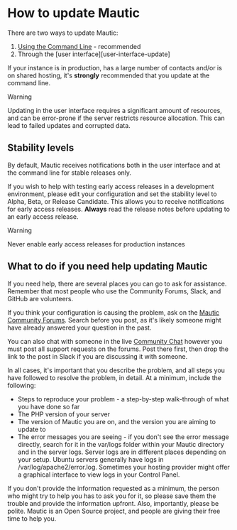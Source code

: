 # How to update Mautic

 There are two ways to update Mautic:

1. [Using the Command Line][command-line-update] - recommended
2. Through the [user interface][user-interface-update]

If your instance is in production, has a large number of contacts and/or is  on shared hosting, it's **strongly** recommended that you update at the command line.

<!-- !x Updating in the user interface requires a significant amount of resources, and can be error-prone if the server restricts resource allocation. This can lead to failed updates and corrupted data. -->

>[!WARNING]
> Updating in the user interface requires a significant amount of resources, and can be error-prone if the server restricts resource allocation. This can lead to failed updates and corrupted data.

## Stability levels

By default, Mautic receives notifications both in the user interface and at the command line for stable releases only.

If you wish to help with testing early access releases in a development environment, please edit your configuration and set the stability level to Alpha, Beta, or Release Candidate. This allows you to receive notifications for early access releases. **Always** read the release notes before updating to an early access release.

>[!WARNING]
> Never enable early access releases for production instances

## What to do if you need help updating Mautic

If you need help, there are several places you can go to ask for assistance. Remember that most people who use the Community Forums, Slack, and GitHub are volunteers.

If you think your configuration is causing the problem, ask on the [Mautic Community Forums][support-forums]. Search before you post, as it's likely someone might have already answered your question in the past.

You can also chat with someone in the live [Community Chat][mautic-slack] however you must post all support requests on the forums. Post there first, then drop the link to the post in Slack if you are discussing it with someone.

In all cases, it's important that you describe the problem, and all steps you have followed to resolve the problem, in detail. At a minimum, include the following:

* Steps to reproduce your problem - a step-by-step walk-through of what you have done so far
* The PHP version of your server
* The version of Mautic you are on, and the version you are aiming to update to
* The error messages you are seeing - if you don't see the error message directly, search for it in the var/logs folder within your Mautic directory and in the server logs. Server logs are in different places depending on your setup. Ubuntu servers generally have logs in /var/log/apache2/error.log. Sometimes your hosting provider might offer a graphical interface to view logs in your Control Panel.

If you don't provide the information requested as a minimum, the person who might try to help you has to ask you for it, so please save them the trouble and provide the information upfront. Also, importantly, please be polite. Mautic is an Open Source project, and people are giving their free time to help you.


[command-line-update]: </home/updating-in-command-line>
<!-- [user-interface-update]: </setup/how-to-update-mautic/updating-in-the-browser> -->
[support-forums]: <https://forum.mautic.org/support>
[mautic-slack]: <https://mautic.org/slack>
[mautic-github]: <https://github.com/mautic/mautic/issues/new>
